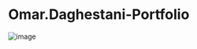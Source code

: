 # Omar.Daghestani-Portfolio

![image](https://user-images.githubusercontent.com/89590731/201541015-7197e6c7-f5d1-44ee-97f9-51e745ecc141.png)

